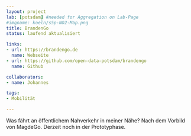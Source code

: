 ```yaml
---
layout: project
lab: [potsdam] #needed for Aggregation on Lab-Page
#imgname: koeln/s5p-NO2-Map.png
title: BrandenGo
status: laufend aktualisiert

links:
- url: https://brandengo.de
  name: Webseite
- url: https://github.com/open-data-potsdam/brandengo
  name: Github

collaborators:
- name: Johannes

tags:
- Mobilität

---
```


Was fährt an öffentlichem Nahverkehr in meiner Nähe? Nach dem Vorbild von MagdeGo. Derzeit noch in der Prototyphase. 

